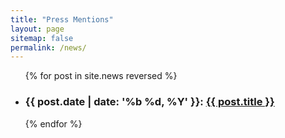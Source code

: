 ```yaml
---
title: "Press Mentions"
layout: page
sitemap: false
permalink: /news/
---
```


<ul>
  {% for post in site.news reversed %}
    <li>
      <h3>{{ post.date | date: '%b %d, %Y' }}: <a href="{{ site.url }}{{ site.baseurl }}{{ post.url }}">{{ post.title }}</a></h3>
    </li>
  {% endfor %}
</ul>

